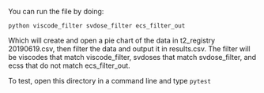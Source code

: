 You can run the file by doing:

`python viscode_filter svdose_filter ecs_filter_out`

Which will create and open a pie chart of the data in t2_registry 20190619.csv, then filter the data and output it in results.csv.
The filter will be viscodes that match viscode_filter, svdoses that match svdose_filter, and ecss that do not match ecs_filter_out.

To test, open this directory in a command line and type `pytest`
